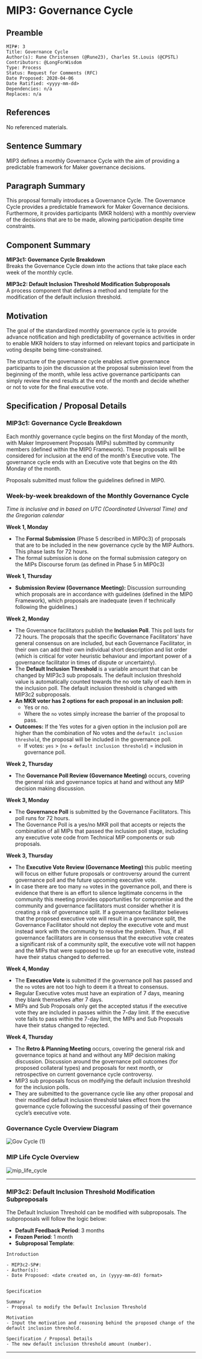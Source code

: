 # MIP3: Governance Cycle

## Preamble
```
MIP#: 3
Title: Governance Cycle
Author(s): Rune Christensen (@Rune23), Charles St.Louis (@CPSTL)
Contributors: @LongForWisdom
Type: Process
Status: Request for Comments (RFC)
Date Proposed: 2020-04-06
Date Ratified: <yyyy-mm-dd>
Dependencies: n/a
Replaces: n/a
```

## References
No referenced materials.

## Sentence Summary

MIP3 defines a monthly Governance Cycle with the aim of providing a predictable framework for Maker governance decisions.

## Paragraph Summary

This proposal formally introduces a Governance Cycle. The Governance Cycle provides a predictable framework for Maker Governance decisions. Furthermore, it provides participants (MKR holders) with a monthly overview of the decisions that are to be made, allowing participation despite time constraints.

## Component Summary

**MIP3c1: Governance Cycle Breakdown**  
Breaks the Governance Cycle down into the actions that take place each week of the monthly cycle. 

**MIP3c2: Default Inclusion Threshold Modification Subproposals**  
A process component that defines a method and template for the modification of the default inclusion threshold.


## Motivation

The goal of the standardized monthly governance cycle is to provide advance notification and high predictability of governance activities in order to enable MKR holders to stay informed on relevant topics and participate in voting despite being time-constrained.

The structure of the governance cycle enables active governance participants to join the discussion at the proposal submission level from the beginning of the month, while less active governance participants can simply review the end results at the end of the month and decide whether or not to vote for the final executive vote.

## Specification / Proposal Details

### MIP3c1: Governance Cycle Breakdown

Each monthly governance cycle begins on the first Monday of the month, with Maker Improvement Proposals (MIPs) submitted by community members (defined within the MIP0 Framework). These proposals will be considered for inclusion at the end of the month's Executive vote. The governance cycle ends with an Executive vote that begins on the 4th Monday of the month.

Proposals submitted must follow the guidelines defined in MIP0.


### Week-by-week breakdown of the Monthly Governance Cycle

  

*Time is inclusive and in based on UTC (Coordinated Universal Time) and the Gregorian calendar*

**Week 1, Monday**
-   The **Formal Submission** (Phase 5 described in MIP0c3) of proposals that are to be included in the new governance cycle by the MIP Authors. This phase lasts for 72 hours.
-   The formal submission is done on the formal submission category on the MIPs Discourse forum (as defined in Phase 5 in MIP0c3)

**Week 1, Thursday**
-  **Submission Review (Governance Meeting):** Discussion surrounding which proposals are in accordance with guidelines (defined in the MIP0 Framework), which proposals are inadequate (even if technically following the guidelines.)
    

**Week 2, Monday**
-   The Governance facilitators publish the **Inclusion Poll**. This poll lasts for 72 hours. The proposals that the specific Governance Facilitators' have general consensus on are included, but each Governance Facilitator, in their own can add their own individual short description and list order (which is critical for voter heuristic behaviour and important power of a governance facilitator in times of dispute or uncertainty).
-   The **Default Inclusion Threshold** is a variable amount that can be changed by MIP3c3 sub proposals. The default inclusion threshold value is automatically counted towards the no vote tally of each item in the inclusion poll. The default inclusion threshold is changed with MIP3c2 subproposals.
-   **An MKR voter has 2 options for each proposal in an inclusion poll:**
	-   Yes or no.
	-   Where the `no` votes simply increase the barrier of the proposal to pass.
-   **Outcomes:** If the Yes votes for a given option in the inclusion poll are higher than the combination of No votes and the `default inclusion threshold`, the proposal will be included in the governance poll.
	-   If votes: `yes` > (`no` + `default inclusion threshold`) = inclusion in governance poll.

**Week 2, Thursday**
-   The **Governance Poll Review (Governance Meeting)** occurs, covering the general risk and governance topics at hand and without any MIP decision making discussion.


**Week 3, Monday**
- The **Governance Poll** is submitted by the Governance Facilitators. This poll runs for 72 hours.
-   The Governance Poll is a yes/no MKR poll that accepts or rejects the combination of all MIPs that passed the inclusion poll stage, including any executive vote code from Technical MIP components or sub proposals.

**Week 3, Thursday**
- The **Executive Vote Review (Governance Meeting)** this public meeting will focus on either future proposals or controversy around the current governance poll and the future upcoming executive vote.
-   In case there are too many `no` votes in the governance poll, and there is evidence that there is an effort to silence legitimate concerns in the community this meeting provides opportunities for compromise and the community and governance facilitators must consider whether it is creating a risk of governance split. If a governance facilitator believes that the proposed executive vote will result in a governance split, the Governance Facilitator should not deploy the executive vote and must instead work with the community to resolve the problem. Thus, if all governance facilitators are in consensus that the executive vote creates a significant risk of a community split, the executive vote will not happen and the MIPs that were supposed to be up for an executive vote, instead have their status changed to deferred.
    

**Week 4, Monday**

-   The **Executive Vote** is submitted if the governance poll has passed and the `no` votes are not too high to deem it a threat to consensus.
-   Regular Executive votes must have an expiration of 7 days, meaning they blank themselves after 7 days.
-   MIPs and Sub Proposals only get the accepted status if the executive vote they are included in passes within the 7-day limit. If the executive vote fails to pass within the 7-day limit, the MIPs and Sub Proposals have their status changed to rejected.

**Week 4, Thursday**
-   The **Retro & Planning Meeting** occurs, covering the general risk and governance topics at hand and without any MIP decision making discussion. Discussion around the governance poll outcomes (for proposed collateral types) and proposals for next month, or retrospective on current governance cycle controversy.
-   MIP3 sub proposals focus on modifying the default inclusion threshold for the inclusion polls.
-   They are submitted to the governance cycle like any other proposal and their modified default inclusion threshold takes effect from the governance cycle following the successful passing of their governance cycle’s executive vote.
    

### Governance Cycle Overview Diagram

![Gov Cycle (1)](https://user-images.githubusercontent.com/32653033/79087199-8acd2080-7d0c-11ea-8978-178aa61f52b9.png)

### MIP Life Cycle Overview
![mip_life_cycle](https://user-images.githubusercontent.com/32653033/79087211-8e60a780-7d0c-11ea-833a-70d12cad56aa.png)


---

### MIP3c2: Default Inclusion Threshold Modification Subproposals

The Default Inclusion Threshold can be modified with subproposals. The subproposals will follow the logic below: 
- **Default Feedback Period**: 3 months
- **Frozen Period**: 1 month
-   **Subproposal Template**:

```
Introduction

- MIP3c2-SP#:
- Author(s): 
- Date Proposed: <date created on, in (yyyy-mm-dd) format>


Specification

Summary
- Proposal to modify the Default Inclusion Threshold

Motivation
- Input the motivation and reasoning behind the proposed change of the default inclusion threshold.

Specification / Proposal Details
- The new default inclusion threshold amount (number).
```

---
